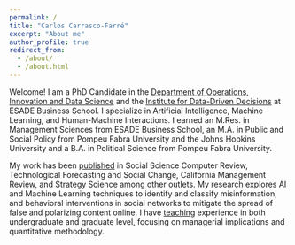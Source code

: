 ```yaml
---
permalink: /
title: "Carlos Carrasco-Farré"
excerpt: "About me"
author_profile: true
redirect_from: 
  - /about/
  - /about.html
---
```



Welcome! I am a PhD Candidate in the [Department of Operations, Innovation and Data Science]() and the [Institute for Data-Driven Decisions](https://www.esade.edu/en/faculty-and-research/research/knowledge-units/institute-for-data-driven-decisions) at ESADE Business School. I specialize in Artificial Intelligence, Machine Learning, and Human-Machine Interactions. I earned an M.Res. in Management Sciences from ESADE Business School, an M.A. in Public and Social Policy from Pompeu Fabra University and the Johns Hopkins University and a B.A. in Political Science from Pompeu Fabra University.

My work has been [published](https://ccfarre.github.io/publications/) in Social Science Computer Review, Technological Forecasting and Social Change, California Management Review, and Strategy Science among other outlets. My research explores AI and Machine Learning techniques to identify and classify misinformation, and behavioral interventions in social networks to mitigate the spread of false and polarizing content online. I have [teaching](https://ccfarre.github.io/teaching/) experience in both undergraduate and graduate level, focusing on managerial implications and quantitative methodology.
